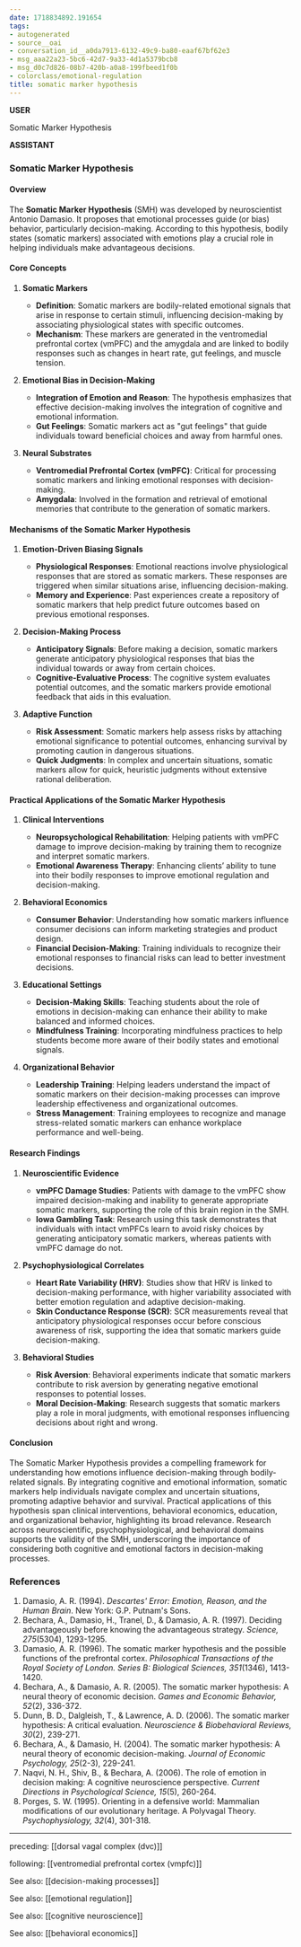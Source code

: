 ```yaml
---
date: 1718834892.191654
tags:
- autogenerated
- source__oai
- conversation_id__a0da7913-6132-49c9-ba80-eaaf67bf62e3
- msg_aaa22a23-5bc6-42d7-9a33-4d1a5379bcb8
- msg_d0c7d826-08b7-420b-a0a8-199fbeed1f0b
- colorclass/emotional-regulation
title: somatic marker hypothesis
---
```


**USER**

Somatic Marker Hypothesis


**ASSISTANT**

### Somatic Marker Hypothesis

#### Overview
The **Somatic Marker Hypothesis** (SMH) was developed by neuroscientist Antonio Damasio. It proposes that emotional processes guide (or bias) behavior, particularly decision-making. According to this hypothesis, bodily states (somatic markers) associated with emotions play a crucial role in helping individuals make advantageous decisions.

#### Core Concepts

1. **Somatic Markers**
    - **Definition**: Somatic markers are bodily-related emotional signals that arise in response to certain stimuli, influencing decision-making by associating physiological states with specific outcomes.
    - **Mechanism**: These markers are generated in the ventromedial prefrontal cortex (vmPFC) and the amygdala and are linked to bodily responses such as changes in heart rate, gut feelings, and muscle tension.

2. **Emotional Bias in Decision-Making**
    - **Integration of Emotion and Reason**: The hypothesis emphasizes that effective decision-making involves the integration of cognitive and emotional information.
    - **Gut Feelings**: Somatic markers act as "gut feelings" that guide individuals toward beneficial choices and away from harmful ones.

3. **Neural Substrates**
    - **Ventromedial Prefrontal Cortex (vmPFC)**: Critical for processing somatic markers and linking emotional responses with decision-making.
    - **Amygdala**: Involved in the formation and retrieval of emotional memories that contribute to the generation of somatic markers.

#### Mechanisms of the Somatic Marker Hypothesis

1. **Emotion-Driven Biasing Signals**
    - **Physiological Responses**: Emotional reactions involve physiological responses that are stored as somatic markers. These responses are triggered when similar situations arise, influencing decision-making.
    - **Memory and Experience**: Past experiences create a repository of somatic markers that help predict future outcomes based on previous emotional responses.

2. **Decision-Making Process**
    - **Anticipatory Signals**: Before making a decision, somatic markers generate anticipatory physiological responses that bias the individual towards or away from certain choices.
    - **Cognitive-Evaluative Process**: The cognitive system evaluates potential outcomes, and the somatic markers provide emotional feedback that aids in this evaluation.

3. **Adaptive Function**
    - **Risk Assessment**: Somatic markers help assess risks by attaching emotional significance to potential outcomes, enhancing survival by promoting caution in dangerous situations.
    - **Quick Judgments**: In complex and uncertain situations, somatic markers allow for quick, heuristic judgments without extensive rational deliberation.

#### Practical Applications of the Somatic Marker Hypothesis

1. **Clinical Interventions**
    - **Neuropsychological Rehabilitation**: Helping patients with vmPFC damage to improve decision-making by training them to recognize and interpret somatic markers.
    - **Emotional Awareness Therapy**: Enhancing clients’ ability to tune into their bodily responses to improve emotional regulation and decision-making.

2. **Behavioral Economics**
    - **Consumer Behavior**: Understanding how somatic markers influence consumer decisions can inform marketing strategies and product design.
    - **Financial Decision-Making**: Training individuals to recognize their emotional responses to financial risks can lead to better investment decisions.

3. **Educational Settings**
    - **Decision-Making Skills**: Teaching students about the role of emotions in decision-making can enhance their ability to make balanced and informed choices.
    - **Mindfulness Training**: Incorporating mindfulness practices to help students become more aware of their bodily states and emotional signals.

4. **Organizational Behavior**
    - **Leadership Training**: Helping leaders understand the impact of somatic markers on their decision-making processes can improve leadership effectiveness and organizational outcomes.
    - **Stress Management**: Training employees to recognize and manage stress-related somatic markers can enhance workplace performance and well-being.

#### Research Findings

1. **Neuroscientific Evidence**
    - **vmPFC Damage Studies**: Patients with damage to the vmPFC show impaired decision-making and inability to generate appropriate somatic markers, supporting the role of this brain region in the SMH.
    - **Iowa Gambling Task**: Research using this task demonstrates that individuals with intact vmPFCs learn to avoid risky choices by generating anticipatory somatic markers, whereas patients with vmPFC damage do not.

2. **Psychophysiological Correlates**
    - **Heart Rate Variability (HRV)**: Studies show that HRV is linked to decision-making performance, with higher variability associated with better emotion regulation and adaptive decision-making.
    - **Skin Conductance Response (SCR)**: SCR measurements reveal that anticipatory physiological responses occur before conscious awareness of risk, supporting the idea that somatic markers guide decision-making.

3. **Behavioral Studies**
    - **Risk Aversion**: Behavioral experiments indicate that somatic markers contribute to risk aversion by generating negative emotional responses to potential losses.
    - **Moral Decision-Making**: Research suggests that somatic markers play a role in moral judgments, with emotional responses influencing decisions about right and wrong.

#### Conclusion

The Somatic Marker Hypothesis provides a compelling framework for understanding how emotions influence decision-making through bodily-related signals. By integrating cognitive and emotional information, somatic markers help individuals navigate complex and uncertain situations, promoting adaptive behavior and survival. Practical applications of this hypothesis span clinical interventions, behavioral economics, education, and organizational behavior, highlighting its broad relevance. Research across neuroscientific, psychophysiological, and behavioral domains supports the validity of the SMH, underscoring the importance of considering both cognitive and emotional factors in decision-making processes.

### References
1. Damasio, A. R. (1994). *Descartes' Error: Emotion, Reason, and the Human Brain*. New York: G.P. Putnam's Sons.
2. Bechara, A., Damasio, H., Tranel, D., & Damasio, A. R. (1997). Deciding advantageously before knowing the advantageous strategy. *Science, 275*(5304), 1293-1295.
3. Damasio, A. R. (1996). The somatic marker hypothesis and the possible functions of the prefrontal cortex. *Philosophical Transactions of the Royal Society of London. Series B: Biological Sciences, 351*(1346), 1413-1420.
4. Bechara, A., & Damasio, A. R. (2005). The somatic marker hypothesis: A neural theory of economic decision. *Games and Economic Behavior, 52*(2), 336-372.
5. Dunn, B. D., Dalgleish, T., & Lawrence, A. D. (2006). The somatic marker hypothesis: A critical evaluation. *Neuroscience & Biobehavioral Reviews, 30*(2), 239-271.
6. Bechara, A., & Damasio, H. (2004). The somatic marker hypothesis: A neural theory of economic decision-making. *Journal of Economic Psychology, 25*(2-3), 229-241.
7. Naqvi, N. H., Shiv, B., & Bechara, A. (2006). The role of emotion in decision making: A cognitive neuroscience perspective. *Current Directions in Psychological Science, 15*(5), 260-264.
8. Porges, S. W. (1995). Orienting in a defensive world: Mammalian modifications of our evolutionary heritage. A Polyvagal Theory. *Psychophysiology, 32*(4), 301-318.


---

preceding: [[dorsal vagal complex (dvc)]]  


following: [[ventromedial prefrontal cortex (vmpfc)]]

See also: [[decision-making processes]]


See also: [[emotional regulation]]


See also: [[cognitive neuroscience]]


See also: [[behavioral economics]]